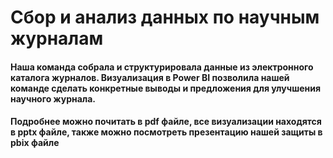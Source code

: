 # Сбор и анализ данных по научным журналам
#### Наша команда собрала и структурировала данные из электронного каталога журналов. Визуализация в Power BI позволила нашей команде сделать конкретные выводы и предложения для улучшения научного журнала.
#### Подробнее можно почитать в pdf файле, все визуализации находятся в pptx файле, также можно посмотреть презентацию нашей защиты в pbix файле
